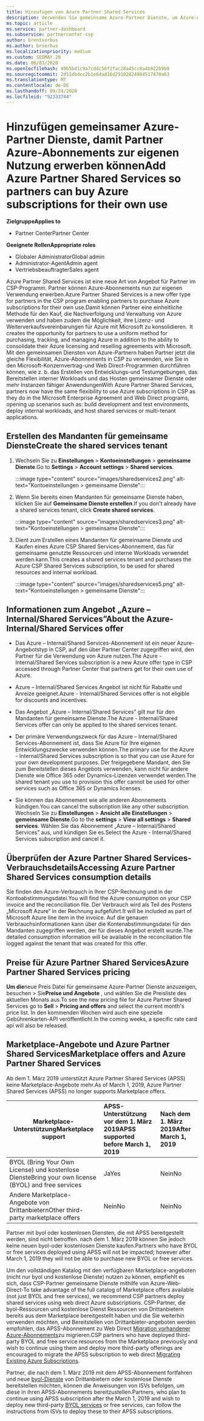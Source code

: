 ```yaml
---
title: Hinzufügen von Azure Partner Shared Services
description: Verwenden Sie gemeinsame Azure-Partner Dienste, um Azure-Abonnements für Ihren eigenen Gebrauch zu erwerben und eine einheitliche Methode für den Erwerb, die Nachverfolgung und die Verwaltung von Azure zu haben.
ms.topic: article
ms.service: partner-dashboard
ms.subservice: partnercenter-csp
author: brentserbus
ms.author: brserbus
ms.localizationpriority: medium
ms.custom: SEOMAY.20
ms.date: 06/03/2020
ms.openlocfilehash: 49b5bd1c9a7cd4c56f2fac28a45cc8a4b922b9b0
ms.sourcegitcommit: 2d11dbdcc2b1e64ad16d29182824984517470a63
ms.translationtype: MT
ms.contentlocale: de-DE
ms.lasthandoff: 09/24/2020
ms.locfileid: "92333744"
---
```

# <a name="add-azure-partner-shared-services-so-partners-can-buy-azure-subscriptions-for-their-own-use"></a><span data-ttu-id="67c5b-103">Hinzufügen gemeinsamer Azure-Partner Dienste, damit Partner Azure-Abonnements zur eigenen Nutzung erwerben können</span><span class="sxs-lookup"><span data-stu-id="67c5b-103">Add Azure Partner Shared Services so partners can buy Azure subscriptions for their own use</span></span>

<span data-ttu-id="67c5b-104">**Zielgruppe**</span><span class="sxs-lookup"><span data-stu-id="67c5b-104">**Applies to**</span></span>

- <span data-ttu-id="67c5b-105">Partner Center</span><span class="sxs-lookup"><span data-stu-id="67c5b-105">Partner Center</span></span>
 
<span data-ttu-id="67c5b-106">**Geeignete Rollen**</span><span class="sxs-lookup"><span data-stu-id="67c5b-106">**Appropriate roles**</span></span>

- <span data-ttu-id="67c5b-107">Globaler Administrator</span><span class="sxs-lookup"><span data-stu-id="67c5b-107">Global admin</span></span>
- <span data-ttu-id="67c5b-108">Administrator-Agent</span><span class="sxs-lookup"><span data-stu-id="67c5b-108">Admin agent</span></span>
- <span data-ttu-id="67c5b-109">Vertriebsbeauftragter</span><span class="sxs-lookup"><span data-stu-id="67c5b-109">Sales agent</span></span>

<span data-ttu-id="67c5b-110">Azure Partner Shared Services ist eine neue Art von Angebot für Partner im CSP-Programm. Partner können Azure-Abonnements nun zur eigenen Verwendung erwerben.</span><span class="sxs-lookup"><span data-stu-id="67c5b-110">Azure Partner Shared Services is a new offer type for partners in the CSP program enabling partners to purchase Azure subscriptions for their own use.</span></span><span data-ttu-id="67c5b-111">Damit können Partner eine einheitliche Methode für den Kauf, die Nachverfolgung und Verwaltung von Azure verwenden und haben zudem die Möglichkeit, ihre Lizenz- und Weiterverkaufsvereinbarungen für Azure mit Microsoft zu konsolidieren.</span><span class="sxs-lookup"><span data-stu-id="67c5b-111">  It creates the opportunity for partners to use a uniform method for purchasing, tracking, and managing Azure in addition to the ability to consolidate their Azure licensing and reselling agreements with Microsoft.</span></span> <span data-ttu-id="67c5b-112">Mit den gemeinsamen Diensten von Azure-Partnern haben Partner jetzt die gleiche Flexibilität, Azure-Abonnements in CSP zu verwenden, wie Sie in den Microsoft-Konzernvertrag-und Web Direct-Programmen durchführen können, wie z. b. das Erstellen von Entwicklungs-und Testumgebungen, das Bereitstellen interner Workloads und das Hosten gemeinsamer Dienste oder mehr Instanzen fähiger Anwendungen</span><span class="sxs-lookup"><span data-stu-id="67c5b-112">With Azure Partner Shared Services, partners now have the same flexibility to use Azure subscriptions in CSP as they do in the Microsoft Enterprise Agreement and Web Direct programs, opening up scenarios such as:  build development and test environments, deploy internal workloads, and host shared services or multi-tenant applications.</span></span>  

## <a name="create-the-shared-services-tenant"></a><span data-ttu-id="67c5b-113">Erstellen des Mandanten für gemeinsame Dienste</span><span class="sxs-lookup"><span data-stu-id="67c5b-113">Create the shared services tenant</span></span>

1. <span data-ttu-id="67c5b-114">Wechseln Sie zu **Einstellungen**  >  **Kontoeinstellungen**  >  **gemeinsame Dienste**.</span><span class="sxs-lookup"><span data-stu-id="67c5b-114">Go to **Settings** > **Account settings** > **Shared services**.</span></span>

   :::image type="content" source="images/sharedservices2.png" alt-text="Kontoeinstellungen > gemeinsame Dienste":::

2. <span data-ttu-id="67c5b-116">Wenn Sie bereits einen Mandanten für gemeinsame Dienste haben, klicken Sie auf **Gemeinsame Dienste erstellen**.</span><span class="sxs-lookup"><span data-stu-id="67c5b-116">If you don't already have a shared services tenant, click **Create shared services**.</span></span>

   :::image type="content" source="images/sharedservices3.png" alt-text="Kontoeinstellungen > gemeinsame Dienste":::

3. <span data-ttu-id="67c5b-118">Dient zum Erstellen eines Mandanten für gemeinsame Dienste und Kaufen eines Azure CSP Shared Services-Abonnement, das für gemeinsame genutzte Ressourcen und interne Workloads verwendet werden kann.</span><span class="sxs-lookup"><span data-stu-id="67c5b-118">This creates a shared services tenant and purchases the Azure CSP Shared Services subscription, to be used for shared resources and internal workload.</span></span>

   :::image type="content" source="images/sharedservices5.png" alt-text="Kontoeinstellungen > gemeinsame Dienste":::

## <a name="about-the-azure--internalshared-services-offer"></a><span data-ttu-id="67c5b-120">Informationen zum Angebot „Azure – Internal/Shared Services”</span><span class="sxs-lookup"><span data-stu-id="67c5b-120">About the Azure- Internal/Shared Services offer</span></span>

- <span data-ttu-id="67c5b-121">Das Azure – Internal/Shared Services-Abonnement ist ein neuer Azure-Angebotstyp in CSP, auf den über Partner Center zugegriffen wird, den Partner für die Verwendung von Azure nutzen.</span><span class="sxs-lookup"><span data-stu-id="67c5b-121">The Azure - Internal/Shared Services subscription is a new Azure offer type in CSP accessed through Partner Center that partners get for their own use of Azure.</span></span>

- <span data-ttu-id="67c5b-122">Azure – Internal/Shared Services Angebot ist nicht für Rabatte und Anreize geeignet.</span><span class="sxs-lookup"><span data-stu-id="67c5b-122">Azure - Internal/Shared Services offer is not eligible for discounts and incentives.</span></span>

- <span data-ttu-id="67c5b-123">Das Angebot „Azure – Internal/Shared Services” gilt nur für den Mandanten für gemeinsame Dienste.</span><span class="sxs-lookup"><span data-stu-id="67c5b-123">The Azure - Internal/Shared Services offer can only be applied to the shared services tenant.</span></span>

- <span data-ttu-id="67c5b-124">Der primäre Verwendungszweck für das Azure – Internal/Shared Services-Abonnement ist, dass Sie Azure für Ihre eigenen Entwicklungszwecke verwenden können.</span><span class="sxs-lookup"><span data-stu-id="67c5b-124">The primary use for the Azure - Internal/Shared Services subscription is so that you can use Azure for your own development purposes.</span></span> <span data-ttu-id="67c5b-125">Der freigegebene Mandant, den Sie zum Bereitstellen dieses Angebots verwenden, kann nicht für andere Dienste wie Office 365 oder Dynamics-Lizenzen verwendet werden.</span><span class="sxs-lookup"><span data-stu-id="67c5b-125">The shared tenant you use to provision this offer cannot be used for other services such as Office 365 or Dynamics licenses.</span></span>

- <span data-ttu-id="67c5b-126">Sie können das Abonnement wie alle anderen Abonnements kündigen.</span><span class="sxs-lookup"><span data-stu-id="67c5b-126">You can cancel the subscription like any other subscription.</span></span> <span data-ttu-id="67c5b-127">Wechseln Sie zu **Einstellungen**  >  **Ansicht alle Einstellungen**  >  **gemeinsame Dienste**.</span><span class="sxs-lookup"><span data-stu-id="67c5b-127">Go to the **settings** > **View all settings** > **Shared services**.</span></span> <span data-ttu-id="67c5b-128">Wählen Sie das Abonnement „Azure – Internal/Shared Services” aus, und kündigen Sie es.</span><span class="sxs-lookup"><span data-stu-id="67c5b-128">Select the Azure - Internal/Shared Services subscription and cancel it.</span></span>

## <a name="accessing-azure-partner-shared-services-consumption-details"></a><span data-ttu-id="67c5b-129">Überprüfen der Azure Partner Shared Services-Verbrauchsdetails</span><span class="sxs-lookup"><span data-stu-id="67c5b-129">Accessing Azure Partner Shared Services consumption details</span></span>

<span data-ttu-id="67c5b-130">Sie finden den Azure-Verbrauch in Ihrer CSP-Rechnung und in der Kontoabstimmungsdatei.</span><span class="sxs-lookup"><span data-stu-id="67c5b-130">You will find the Azure consumption on your CSP invoice and the reconciliation file.</span></span> <span data-ttu-id="67c5b-131">Der Verbrauch wird als Teil des Postens „Microsoft Azure“ in der Rechnung aufgeführt.</span><span class="sxs-lookup"><span data-stu-id="67c5b-131">It will be included as part of Microsoft Azure line item in the invoice.</span></span> <span data-ttu-id="67c5b-132">Auf die genauen Verbrauchsinformationen kann über die Kontenabstimmungsdatei für den Mandanten zugegriffen werden, der für dieses Angebot erstellt wurde.</span><span class="sxs-lookup"><span data-stu-id="67c5b-132">The detailed consumption information will be available in the reconciliation file logged against the tenant that was created for this offer.</span></span>

## <a name="azure-partner-shared-services-pricing"></a><span data-ttu-id="67c5b-133">Preise für Azure Partner Shared Services</span><span class="sxs-lookup"><span data-stu-id="67c5b-133">Azure Partner Shared Services pricing</span></span>

<span data-ttu-id="67c5b-134">**Um die**neue Preis Datei für gemeinsame Azure-Partner Dienste anzuzeigen, besuchen  >  Sie**Preise und Angebote** , und wählen Sie die Preisliste des aktuellen Monats aus.</span><span class="sxs-lookup"><span data-stu-id="67c5b-134">To see the new pricing file for Azure Partner Shared Services go to **Sell** > **Pricing and offers** and select the current month's price list.</span></span> <span data-ttu-id="67c5b-135">In den kommenden Wochen wird auch eine spezielle Gebührenkarten-API veröffentlicht.</span><span class="sxs-lookup"><span data-stu-id="67c5b-135">In the coming weeks, a specific rate card api will also be released.</span></span>

## <a name="marketplace-offers-and-azure-partner-shared-services"></a><span data-ttu-id="67c5b-136">Marketplace-Angebote und Azure Partner Shared Services</span><span class="sxs-lookup"><span data-stu-id="67c5b-136">Marketplace offers and Azure Partner Shared Services</span></span>

<span data-ttu-id="67c5b-137">Ab dem 1. März 2019 unterstützt Azure Partner Shared Services (APSS) keine Marketplace-Angebote mehr.</span><span class="sxs-lookup"><span data-stu-id="67c5b-137">As of March 1, 2019, Azure Partner Shared Services (APSS) no longer supports Marketplace offers.</span></span>

|<span data-ttu-id="67c5b-138">**Marketplace-Unterstützung**</span><span class="sxs-lookup"><span data-stu-id="67c5b-138">**Marketplace support**</span></span>   |<span data-ttu-id="67c5b-139">**APSS-Unterstützung vor dem 1. März 2019**</span><span class="sxs-lookup"><span data-stu-id="67c5b-139">**APSS supported before March 1, 2019**</span></span>|<span data-ttu-id="67c5b-140">**Nach dem 1. März 2019**</span><span class="sxs-lookup"><span data-stu-id="67c5b-140">**After March 1, 2019**</span></span>|
|---------------------------|:----------------------------|:-------------------|
|<span data-ttu-id="67c5b-141">BYOL (Bring Your Own License) und kostenlose Dienste</span><span class="sxs-lookup"><span data-stu-id="67c5b-141">Bring your own license (BYOL) and free services</span></span>   | <span data-ttu-id="67c5b-142">Ja</span><span class="sxs-lookup"><span data-stu-id="67c5b-142">Yes</span></span>   | <span data-ttu-id="67c5b-143">Nein</span><span class="sxs-lookup"><span data-stu-id="67c5b-143">No</span></span>|
|<span data-ttu-id="67c5b-144">Andere Marketplace-Angebote von Drittanbietern</span><span class="sxs-lookup"><span data-stu-id="67c5b-144">Other third-party marketplace offers</span></span>   | <span data-ttu-id="67c5b-145">Nein</span><span class="sxs-lookup"><span data-stu-id="67c5b-145">No</span></span>   |<span data-ttu-id="67c5b-146">Nein</span><span class="sxs-lookup"><span data-stu-id="67c5b-146">No</span></span>|

<span data-ttu-id="67c5b-147">Partner mit byol oder kostenlosen Diensten, die mit APSS bereitgestellt werden, sind nicht betroffen. nach dem 1. März 2019 können Sie jedoch keine neuen byol-oder kostenlosen Dienste kaufen.</span><span class="sxs-lookup"><span data-stu-id="67c5b-147">Partners who have BYOL or free services deployed using APSS will not be impacted; however after March 1, 2019 they will not be able to purchase new BYOL or free services.</span></span>

<span data-ttu-id="67c5b-148">Um den vollständigen Katalog mit den verfügbaren Marketplace-angeboten (nicht nur byol und kostenlose Dienste) nutzen zu können, empfiehlt es sich, dass CSP-Partner gemeinsame Dienste mithilfe von Azure-Web-Direct-</span><span class="sxs-lookup"><span data-stu-id="67c5b-148">To take advantage of the full catalog of Marketplace offers available (not just BYOL and free services), we recommend CSP partners deploy shared services using web direct Azure subscriptions.</span></span>  <span data-ttu-id="67c5b-149">CSP-Partner, die byol-Ressourcen und kostenlose Dienst Ressourcen von Drittanbietern bereits aus dem Marketplace bereitgestellt haben und die Sie weiterhin verwenden möchten, und Bereitstellen von Drittanbieter-angeboten werden empfohlen, das APSS-Abonnement zu Web Direct [Migration vorhandener Azure-Abonnements](/azure/cloud-solution-provider/migration/migration#migrating-existing-azure-subscriptions)zu migrieren.</span><span class="sxs-lookup"><span data-stu-id="67c5b-149">CSP partners who have deployed third-party BYOL and free service resources from the Marketplace previously and wish to continue using them and deploy more third-party offerings are encouraged to migrate the APSS subscription to web direct [Migrating Existing Azure Subscriptions](/azure/cloud-solution-provider/migration/migration#migrating-existing-azure-subscriptions).</span></span>

<span data-ttu-id="67c5b-150">Partner, die nach dem 1. März 2019 mit dem APSS-Abonnement fortfahren und neue [byol-Dienste](https://azuremarketplace.microsoft.com/marketplace/apps?filters=byol) von Drittanbietern oder kostenlose Dienste bereitstellen möchten, können die Anweisungen von ISVs befolgen, um diese in ihren APSS-Abonnements bereitzustellen.</span><span class="sxs-lookup"><span data-stu-id="67c5b-150">Partners, who plan to continue using APSS subscription after the March 1, 2019 and wish to deploy new third-party [BYOL services](https://azuremarketplace.microsoft.com/marketplace/apps?filters=byol) or free services, can follow the instructions from ISVs to deploy these to their APSS subscriptions.</span></span>